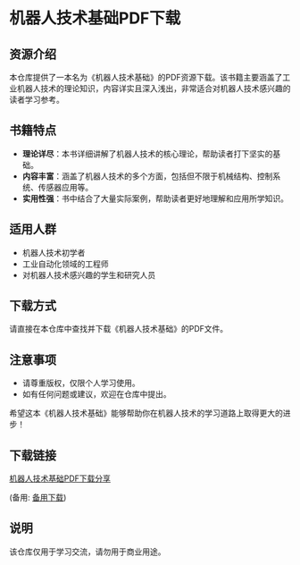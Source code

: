 # 机器人技术基础PDF下载

## 资源介绍

本仓库提供了一本名为《机器人技术基础》的PDF资源下载。该书籍主要涵盖了工业机器人技术的理论知识，内容详实且深入浅出，非常适合对机器人技术感兴趣的读者学习参考。

## 书籍特点

- **理论详尽**：本书详细讲解了机器人技术的核心理论，帮助读者打下坚实的基础。
- **内容丰富**：涵盖了机器人技术的多个方面，包括但不限于机械结构、控制系统、传感器应用等。
- **实用性强**：书中结合了大量实际案例，帮助读者更好地理解和应用所学知识。

## 适用人群

- 机器人技术初学者
- 工业自动化领域的工程师
- 对机器人技术感兴趣的学生和研究人员

## 下载方式

请直接在本仓库中查找并下载《机器人技术基础》的PDF文件。

## 注意事项

- 请尊重版权，仅限个人学习使用。
- 如有任何问题或建议，欢迎在仓库中提出。

希望这本《机器人技术基础》能够帮助你在机器人技术的学习道路上取得更大的进步！

## 下载链接
[机器人技术基础PDF下载分享](https://pan.quark.cn/s/327485c41189) 

(备用: [备用下载](https://pan.baidu.com/s/1T5REV4kLeShxKirnmRNDog?pwd=1234))

## 说明

该仓库仅用于学习交流，请勿用于商业用途。
